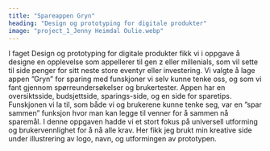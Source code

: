 ```yaml
---
title: "Spareappen Gryn"
heading: "Design og prototyping for digitale produkter"
image: "project_1_Jenny Heimdal Oulie.webp"
---
```


I faget Design og prototyping for digitale produkter fikk vi i oppgave å designe en opplevelse som appellerer til gen z eller millenials, som vil sette til side penger for sitt neste store eventyr eller investering.
Vi valgte å lage appen ”Gryn” for sparing med funskjoner vi selv kunne tenke oss, og som vi fant gjennom spørreundersøkelser og brukertester. Appen har en oversiktsside, budsjettside, sparings-side, og en side for sparetips. Funskjonen vi la til, som både vi og brukerene kunne tenke seg, var en ”spar sammen” funksjon hvor man kan legge til venner for å sammen nå sparemål. I denne oppgaven hadde vi et stort fokus på universell utforming og brukervennlighet for å nå alle krav. Her fikk jeg brukt min kreative side under illustrering av logo, navn, og utformingen av prototypen.
